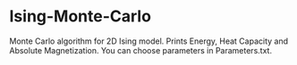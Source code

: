# Ising-Monte-Carlo
Monte Carlo algorithm for 2D Ising model. Prints Energy, Heat Capacity and Absolute Magnetization. You can choose parameters in Parameters.txt.
